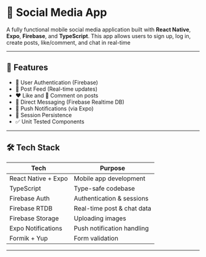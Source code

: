 # 📱 Social Media App

A fully functional mobile social media application built with **React Native**, **Expo**, **Firebase**, and **TypeScript**. This app allows users to sign up, log in, create posts, like/comment, and chat in real-time

---

## 🚀 Features

- 🔐 User Authentication (Firebase)
- 📰 Post Feed (Real-time updates)
- ❤️ Like and 💬 Comment on posts
- 💬 Direct Messaging (Firebase Realtime DB)
- 🔔 Push Notifications (via Expo)
- 🎯 Session Persistence
- ✅ Unit Tested Components

---

## 🛠️ Tech Stack

| Tech               | Purpose                      |
|--------------------|------------------------------|
| React Native + Expo| Mobile app development       |
| TypeScript         | Type-safe codebase           |
| Firebase Auth      | Authentication & sessions    |
| Firebase RTDB      | Real-time post & chat data   |
| Firebase Storage   | Uploading images             |
| Expo Notifications | Push notification handling   |
| Formik + Yup       | Form validation              |

---


